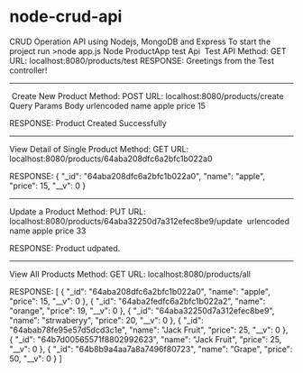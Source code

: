 # node-crud-api
CRUD Operation API using Nodejs, MongoDB and Express
To start the project run >node app.js
Node ProductApp test Api
﻿
Test API
Method: GET
URL: localhost:8080/products/test
RESPONSE:
Greetings from the Test controller!

-------------------------------------------------------------------------------------------------------------------
﻿
Create New Product
Method: POST
URL: localhost:8080/products/create
﻿
Query Params Body urlencoded
name   apple
price  15

RESPONSE:
Product Created Successfully


-----------------------------------------------------------------------------------------------------------------------
View Detail of Single Product
Method: GET
URL: localhost:8080/products/64aba208dfc6a2bfc1b022a0

RESPONSE:
{
    "_id": "64aba208dfc6a2bfc1b022a0",
    "name": "apple",
    "price": 15,
    "__v": 0
}


-----------------------------------------------------------------------------------------------------------------------------
Update a Product
Method: PUT
URL: localhost:8080/products/64aba32250d7a312efec8be9/update
﻿
urlencoded
name    apple
price   33

RESPONSE:
Product udpated.

---------------------------------------------------------------------------------------------------------------------

View All Products
Method: GET
URL: localhost:8080/products/all

RESPONSE:
[
    {
        "_id": "64aba208dfc6a2bfc1b022a0",
        "name": "apple",
        "price": 15,
        "__v": 0
    },
    {
        "_id": "64aba2fedfc6a2bfc1b022a2",
        "name": "orange",
        "price": 19,
        "__v": 0
    },
    {
        "_id": "64aba32250d7a312efec8be9",
        "name": "strwaberyy",
        "price": 20,
        "__v": 0
    },
    {
        "_id": "64abab78fe95e57d5dcd3c1e",
        "name": "Jack Fruit",
        "price": 25,
        "__v": 0
    },
    {
        "_id": "64b7d00565571f8802992623",
        "name": "Jack Fruit",
        "price": 25,
        "__v": 0
    },
    {
        "_id": "64b8b9a4aa7a8a7496f80723",
        "name": "Grape",
        "price": 50,
        "__v": 0
    }
]
